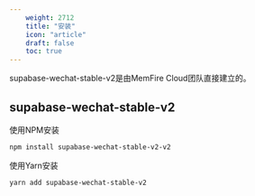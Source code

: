 ```yaml
---
    weight: 2712
    title: "安装"
    icon: "article"
    draft: false
    toc: true
---
```





supabase-wechat-stable-v2是由MemFire Cloud团队直接建立的。


## supabase-wechat-stable-v2

使用NPM安装

```bash
npm install supabase-wechat-stable-v2-v2
```

使用Yarn安装

```bash
yarn add supabase-wechat-stable-v2
```

